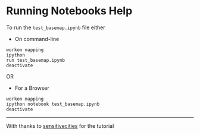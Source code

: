 # Running Notebooks Help

To run the ```test_basemap.ipynb``` file either

* On command-line
```
workon mapping
ipython
run test_basemap.ipynb
deactivate
```

OR

* For a Browser
```
workon mapping
ipython notebook test_basemap.ipynb
deactivate
```

---
With thanks to [sensitivecities](http://sensitivecities.com/so-youd-like-to-make-a-map-using-python-EN.html#.VWOirVnBzRb) for the tutorial
